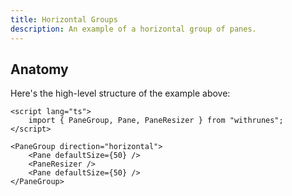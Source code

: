 ```yaml
---
title: Horizontal Groups
description: An example of a horizontal group of panes.
---
```


<script>
	import { HorizontalDemo } from '$lib/components/demos'
	import { ViewExampleCode } from '$lib/components'
</script>

<HorizontalDemo />

<ViewExampleCode href="https://github.com/svecosystem/withrunes/blob/main/sites/docs/src/lib/components/demos/horizontal-demo.svelte" />

## Anatomy

Here's the high-level structure of the example above:

```svelte
<script lang="ts">
	import { PaneGroup, Pane, PaneResizer } from "withrunes";
</script>

<PaneGroup direction="horizontal">
	<Pane defaultSize={50} />
	<PaneResizer />
	<Pane defaultSize={50} />
</PaneGroup>
```

